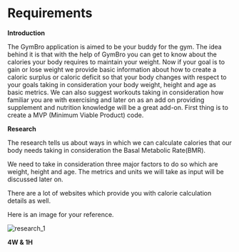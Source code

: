 # **Requirements**

**Introduction**

The GymBro application is aimed to be your buddy for the gym. The idea behind it is that with the help of GymBro you can get to know about the calories your body requires to maintain your weight. Now if your goal is to gain or lose weight we provide basic information about how to create a caloric surplus or caloric deficit so that your body changes with respect to your goals taking in consideration your body weight, height and age as basic metrics. We can also suggest workouts taking in consideration how familiar you are with exercising and later on as an add on providing supplement and nutrition knowledge will be a great add-on. First thing is to create a MVP (Minimum Viable Product) code.

**Research**

The research tells us about ways in which we can calculate calories that our body needs taking in consideration the Basal Metabolic Rate(BMR).

We need to take in consideration three major factors to do so which are weight, height and age. The metrics and units we will take as input will be discussed later on.

There are a lot of websites which provide you with calorie calculation details as well.

Here is an image for your reference.

![research_1](https://user-images.githubusercontent.com/63052065/143007419-592d921d-fde1-47a0-b3e8-24bc45ea1f77.png)


**4W &amp; 1H**
